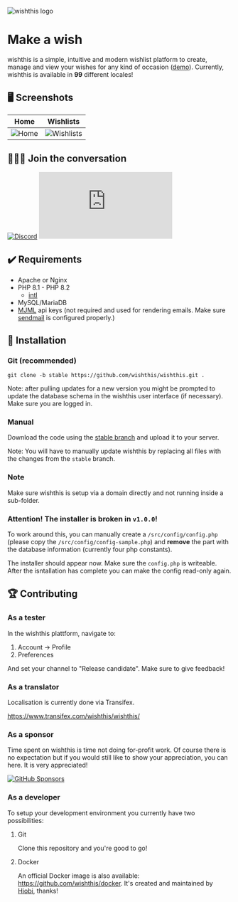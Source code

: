 ![wishthis logo](/src/assets/img/logo-readme.svg?v=2 "wishthis logo")

# Make a wish

wishthis is a simple, intuitive and modern wishlist platform to create, manage and view your wishes for any kind of occasion ([demo](https://wishthis.online)). Currently, wishthis is available in **99** different locales!

## :desktop_computer: Screenshots

| Home                                                 | Wishlists                                                           |
| ---------------------------------------------------- | ------------------------------------------------------------------- |
| ![Home](/src/assets/img/screenshots/home.png "Home") | ![Wishlists](/src/assets/img/screenshots/wishlists.png "Wishlists") |

## :family_man_man_boy: Join the conversation

[![Discord](https://img.shields.io/discord/935867122729496616?color=6435c9&label=Discord&logo=discord&logoColor=%23fff&style=for-the-badge)](https://discord.gg/WrUXnpNyza)
[![Matrix](https://img.shields.io/matrix/wishthis:matrix.org?color=6435c9&label=Matrix&logo=matrix&logoColor=%23fff&style=for-the-badge)](https://matrix.to/#/#wishthis:matrix.org)

## :heavy_check_mark: Requirements

-   Apache or Nginx
-   PHP 8.1 - PHP 8.2
    -   [intl](https://www.php.net/manual/en/book.intl.php)
-   MySQL/MariaDB
-   [MJML](https://mjml.io/api) api keys (not required and used for rendering emails. Make sure [sendmail](https://www.php.net/manual/en/mail.configuration.php) is configured properly.)

## :hammer: Installation

### Git (recommended)

```
git clone -b stable https://github.com/wishthis/wishthis.git .
```

Note: after pulling updates for a new version you might be prompted to update the database schema in the wishthis user interface (if necessary). Make sure you are logged in.

### Manual

Download the code using the [stable branch](https://github.com/wishthis/wishthis/tree/stable) and upload it to your server.

Note: You will have to manually update wishthis by replacing all files with the changes from the `stable` branch.

### Note

Make sure wishthis is setup via a domain directly and not running inside a sub-folder.

### Attention! The installer is broken in `v1.0.0`!

To work around this, you can manually create a `/src/config/config.php` (please copy the `/src/config/config-sample.php`) and **remove** the part with the database information (currently four php constants).

The installer should appear now. Make sure the `config.php` is writeable. After the isntallation has complete you can make the config read-only again.

## :trophy: Contributing

### As a tester

In the wishthis plattform, navigate to:

1. Account -> Profile
1. Preferences

And set your channel to "Release candidate". Make sure to give feedback!

### As a translator

Localisation is currently done via Transifex.

https://www.transifex.com/wishthis/wishthis/

### As a sponsor

Time spent on wishthis is time not doing for-profit work. Of course there is no expectation but if you would still like to show your appreciation, you can here. It is very appreciated!

[![GitHub Sponsors](https://img.shields.io/github/sponsors/grandeljay?color=6435c9&logo=githubsponsors&logoColor=fff&style=for-the-badge)](https://github.com/sponsors/grandeljay)

### As a developer

To setup your development environment you currently have two possibilities:

1. Git

    Clone this repository and you're good to go!

1. Docker

    An official Docker image is also available: https://github.com/wishthis/docker. It's created and maintained by [Hiobi](https://github.com/Hiobi), thanks!
